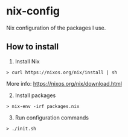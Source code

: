nix-config
==========

Nix configuration of the packages I use.

## How to install

1. Install Nix

```
> curl https://nixos.org/nix/install | sh
```

More info: https://nixos.org/nix/download.html

2. Install packages

```
> nix-env -irf packages.nix
```

3. Run configuration commands

```
> ./init.sh
```
